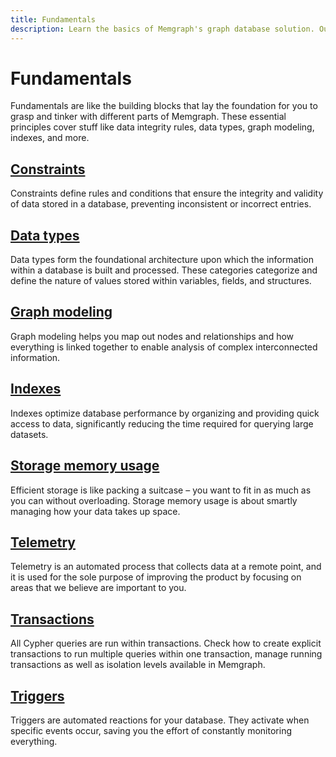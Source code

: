 ```yaml
---
title: Fundamentals
description: Learn the basics of Memgraph's graph database solution. Our detailed guide helps build a strong foundation for advanced functionalities. 
---
```


#  Fundamentals

Fundamentals are like the building blocks that lay the foundation for you to
grasp and tinker with different parts of Memgraph. These essential principles
cover stuff like data integrity rules, data types, graph modeling, indexes, and
more.

## [Constraints](/fundamentals/constraints)

Constraints define rules and conditions that ensure the integrity and validity
of data stored in a database, preventing inconsistent or incorrect entries.

## [Data types](/fundamentals/data-types)

Data types form the foundational architecture upon which the information within
a database is built and processed. These categories categorize and define the
nature of values stored within variables, fields, and structures. 

## [Graph modeling](/fundamentals/graph-modeling)

Graph modeling helps you map out nodes and relationships and how everything is
linked together to enable analysis of complex interconnected information.

## [Indexes](/fundamentals/indexes)

Indexes optimize database performance by organizing and providing quick access
to data, significantly reducing the time required for querying large datasets.

## [Storage memory usage](/fundamentals/storage-memory-usage)

Efficient storage is like packing a suitcase – you want to fit in as much as you
can without overloading. Storage memory usage is about smartly managing how your
data takes up space.

## [Telemetry](/fundamentals/telemetry)

Telemetry is an automated process that collects data at a remote point, and it
is used for the sole purpose of improving the product by focusing on areas that
we believe are important to you.

## [Transactions](/fundamentals/transactions)

All Cypher queries are run within transactions. Check how to create explicit
transactions to run multiple queries within one transaction, manage running
transactions as well as isolation levels available in Memgraph.

## [Triggers](/fundamentals/triggers)

Triggers are automated reactions for your database. They activate when specific
events occur, saving you the effort of constantly monitoring everything.